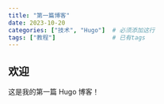 ```yaml
---
title: "第一篇博客"
date: 2023-10-20
categories: ["技术", "Hugo"]  # 必须添加这行
tags: ["教程"]                # 已有tags
---
```


## 欢迎
这是我的第一篇 Hugo 博客！